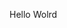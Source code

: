 Hello Wolrd



































































































































































































































































































































































































































































































































































































































































































































































































































































































































































































































































































































































































































































































































































































































































































































































































































































































































































































































































































































































































































































































































































































































































































































































































































































































































































































































































































































































































































































































































































































































































































































































































































































































































































































































































































































































































































